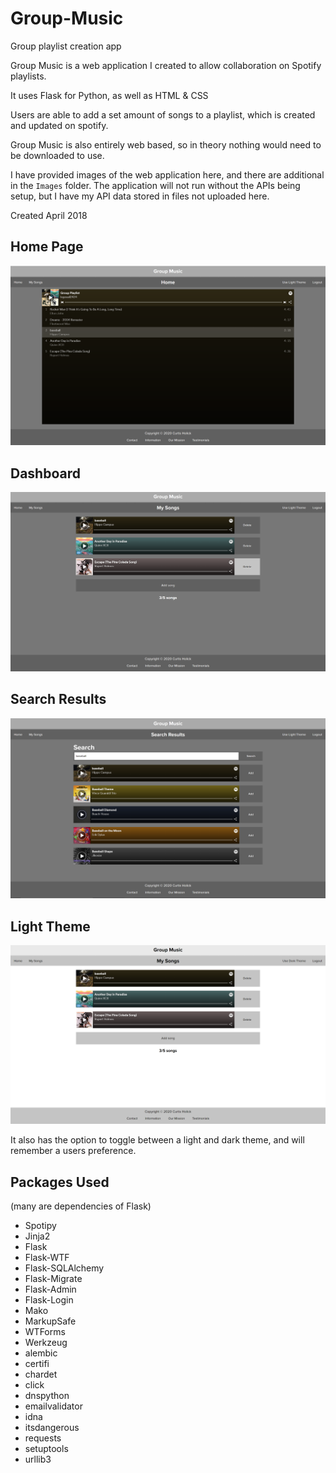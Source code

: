 # Group-Music
Group playlist creation app

Group Music is a web application I created to allow collaboration on Spotify playlists. 

It uses Flask for Python, as well as HTML & CSS

Users are able to add a set amount of songs to a playlist, which is created and updated on spotify.

Group Music is also entirely web based, so in theory nothing would need to be downloaded to use.

I have provided images of the web application here, and there are additional in the `Images` folder. The application will not run without the APIs being setup, but I have my API data stored in files not uploaded here. 

Created April 2018

## Home Page
![](Images/darkHomepage.png)

## Dashboard
![](Images/darkDashboard.png)

## Search Results
![](Images/darkSearchResults.png)

## Light Theme
![](Images/lightDashboard.png)

It also has the option to toggle between a light and dark theme, and will remember a users preference. 

## Packages Used
(many are dependencies of Flask)
- Spotipy
- Jinja2
- Flask
- Flask-WTF
- Flask-SQLAlchemy
- Flask-Migrate
- Flask-Admin
- Flask-Login
- Mako
- MarkupSafe
- WTForms
- Werkzeug
- alembic
- certifi
- chardet
- click
- dnspython
- emailvalidator
- idna
- itsdangerous
- requests
- setuptools
- urllib3
